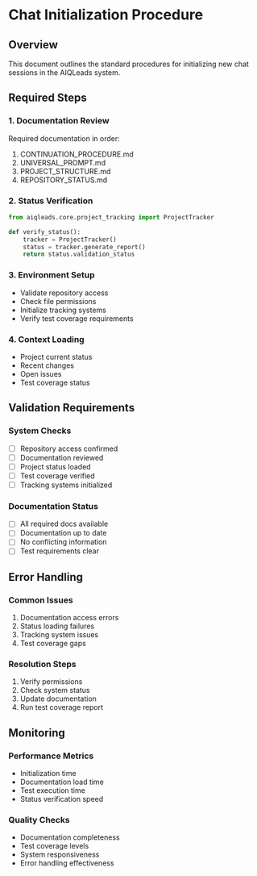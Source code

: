 # Chat Initialization Procedure

## Overview
This document outlines the standard procedures for initializing new chat sessions in the AIQLeads system.

## Required Steps

### 1. Documentation Review
Required documentation in order:
1. CONTINUATION_PROCEDURE.md
2. UNIVERSAL_PROMPT.md
3. PROJECT_STRUCTURE.md
4. REPOSITORY_STATUS.md

### 2. Status Verification
```python
from aiqleads.core.project_tracking import ProjectTracker

def verify_status():
    tracker = ProjectTracker()
    status = tracker.generate_report()
    return status.validation_status
```

### 3. Environment Setup
- Validate repository access
- Check file permissions
- Initialize tracking systems
- Verify test coverage requirements

### 4. Context Loading
- Project current status
- Recent changes
- Open issues
- Test coverage status

## Validation Requirements

### System Checks
- [ ] Repository access confirmed
- [ ] Documentation reviewed
- [ ] Project status loaded
- [ ] Test coverage verified
- [ ] Tracking systems initialized

### Documentation Status
- [ ] All required docs available
- [ ] Documentation up to date
- [ ] No conflicting information
- [ ] Test requirements clear

## Error Handling

### Common Issues
1. Documentation access errors
2. Status loading failures
3. Tracking system issues
4. Test coverage gaps

### Resolution Steps
1. Verify permissions
2. Check system status
3. Update documentation
4. Run test coverage report

## Monitoring

### Performance Metrics
- Initialization time
- Documentation load time
- Test execution time
- Status verification speed

### Quality Checks
- Documentation completeness
- Test coverage levels
- System responsiveness
- Error handling effectiveness